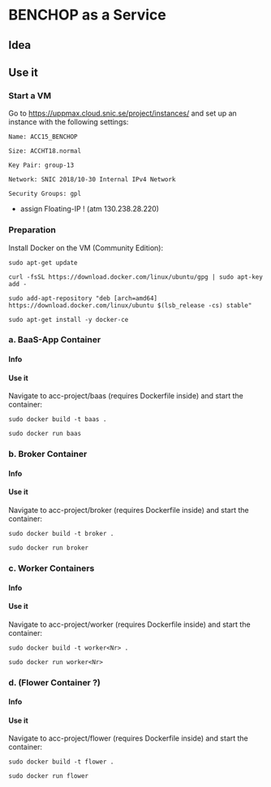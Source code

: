 # BENCHOP as a Service

## 

## Idea

## Use it

### Start a VM

Go to https://uppmax.cloud.snic.se/project/instances/ and set up an instance with the following settings:
    
    Name: ACC15_BENCHOP
    
    Size: ACCHT18.normal
    
    Key Pair: group-13
    
    Network: SNIC 2018/10-30 Internal IPv4 Network
    
    Security Groups: gpl
    
  + assign Floating-IP ! (atm 130.238.28.220)


### Preparation

Install Docker on the VM (Community Edition):

    sudo apt-get update
    
    curl -fsSL https://download.docker.com/linux/ubuntu/gpg | sudo apt-key add -
    
    sudo add-apt-repository "deb [arch=amd64] https://download.docker.com/linux/ubuntu $(lsb_release -cs) stable"
    
    sudo apt-get install -y docker-ce
    

### a.  BaaS-App Container

#### Info

#### Use it
  Navigate to acc-project/baas (requires Dockerfile inside) and start the container:
  
    sudo docker build -t baas . 
    
    sudo docker run baas



### b.  Broker Container

#### Info

#### Use it
  Navigate to acc-project/broker (requires Dockerfile inside) and start the container:
  
    sudo docker build -t broker . 
    
    sudo docker run broker


### c.  Worker Containers

#### Info

#### Use it
Navigate to acc-project/worker (requires Dockerfile inside) and start the container:

    sudo docker build -t worker<Nr> . 
    
    sudo docker run worker<Nr>


### d.  (Flower Container ?)

#### Info

#### Use it
Navigate to acc-project/flower (requires Dockerfile inside) and start the container: 
  
    sudo docker build -t flower . 
    
    sudo docker run flower
